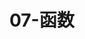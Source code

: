 # 07-函数

<object data="/pdf/other/7-函数.pdf" type="application/pdf" width="100%" height="900px">
    <embed src="/pdf/other/7-函数.pdf"/>
</object>


